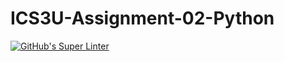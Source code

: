 # ICS3U-Assignment-02-Python

[![GitHub's Super Linter](https://github.com/Samuel-Webster-178/ICS3U-Assignment-02-Python/workflows/GitHub's%20Super%20Linter/badge.svg)](https://github.com/Samuel-Webster-178/ICS3U-Assignment-02-Python/actions)
